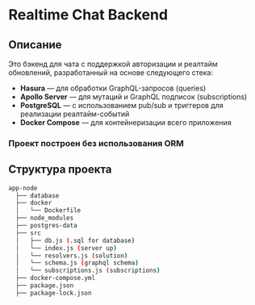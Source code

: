 # Realtime Chat Backend

## Описание

Это бэкенд для чата с поддержкой авторизации и реалтайм обновлений, разработанный на основе следующего стека:

- **Hasura** — для обработки GraphQL-запросов (queries)
- **Apollo Server** — для мутаций и GraphQL подписок (subscriptions)
- **PostgreSQL** — с использованием pub/sub и триггеров для реализации реалтайм-событий
- **Docker Compose** — для контейнеризации всего приложения

### Проект построен без использования ORM

## Структура проекта

```bash
app-node
  ├── database
  ├── docker
  │   └── Dockerfile
  ├── node_modules
  ├── postgres-data
  ├── src
  │   ├── db.js (.sql for database)
  │   └── index.js (server up)
  │   └── resolvers.js (solution)
  │   └── schema.js (graphql schema)
  │   └── subscriptions.js (subscriptions)
  ├── docker-compose.yml
  ├── package.json
  ├── package-lock.json
